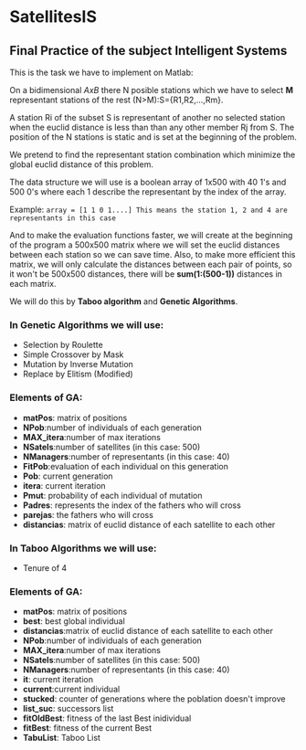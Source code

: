 # SatellitesIS
## Final Practice of the subject Intelligent Systems
This is the task we have to implement on Matlab:

On a bidimensional _AxB_ there N posible stations which we have to select **M** representant stations of the rest (N>M):S={R1,R2,...,Rm}.

A station Ri of the subset S is representant of another no selected station when the euclid distance is less than than any other member Rj from S. The position of the N stations is static and is set at the beginning of the problem.

We pretend to find the representant station combination which minimize the global euclid distance of this problem.

The data structure we will use is a boolean array of 1x500 with 40 1's and 500 0's where each 1 describe the representant by the index of the array. 

Example:
`array = [1 1 0 1....] This means the station 1, 2 and 4 are representants in this case`

And to make the evaluation functions faster, we will create at the beginning of the program a 500x500 matrix where we will set the euclid distances between each station so we can save time. Also, to make more efficient this matrix, we will only calculate the distances between each pair of points, so it won't be 500x500 distances, there will be **sum(1:(500-1))** distances in each matrix.

We will do this by **Taboo algorithm** and **Genetic Algorithms**.

### **In Genetic Algorithms we will use:**
- Selection by Roulette
- Simple Crossover by Mask
- Mutation by Inverse Mutation
- Replace by Elitism (Modified)

### **Elements of GA:**

- **matPos**: matrix of positions
- **NPob**:number of individuals of each generation
- **MAX_itera**:number of max iterations
- **NSatels**:number of satellites (in this case: 500)
- **NManagers**:number of representants (in this case: 40)
- **FitPob**:evaluation of each individual on this generation
- **Pob**: current generation
- **itera**: current iteration
- **Pmut**: probability of each individual of mutation
- **Padres**: represents the index of the fathers who will cross
- **parejas**: the fathers who will cross
- **distancias**: matrix of euclid distance of each satellite to each other

### **In Taboo Algorithms we will use:**
- Tenure of 4

### **Elements of GA:**
- **matPos**: matrix of positions
- **best**: best global individual
- **distancias**:matrix of euclid distance of each satellite to each other
- **NPob**:number of individuals of each generation
- **MAX_itera**:number of max iterations
- **NSatels**:number of satellites (in this case: 500)
- **NManagers**:number of representants (in this case: 40)
- **it**: current iteration
- **current**:current individual
- **stucked**: counter of generations where the poblation doesn't improve
- **list_suc**: successors list
- **fitOldBest**: fitness of the last Best inidividual
- **fitBest**: fitness of the current Best
- **TabuList**: Taboo List
